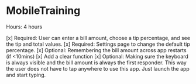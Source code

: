 # MobileTraining

Hours: 4 hours




 [x] Required: User can enter a bill amount, choose a tip percentage, and see the tip and total values.
 [x] Required: Settings page to change the default tip percentage.
 [x] Optional: Remembering the bill amount across app restarts (if <10mins)
 [x] Add a clear function
 [x] Optional: Making sure the keyboard is always visible and the bill amount is always the first responder. This way the user does not have to tap anywhere to use this app. Just launch the app and start typing.
